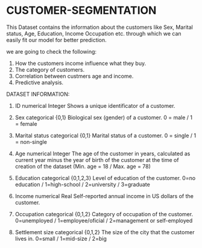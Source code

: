 # CUSTOMER-SEGMENTATION
This Dataset contains the information about the customers like Sex, Marital status, Age, Education, Income Occupation etc. through which we can easily fit our model for better prediction.

we are going to check the following:
1. How the customers income influence what they buy.
2. The category of customers. 
3. Correlation between custmers age and income.
4. Predictive analysis.

DATASET INFORMATION:
1. ID numerical Integer Shows a unique identificator of a customer.

2. Sex categorical {0,1} Biological sex (gender) of a customer. 0 = male / 1 = female

3. Marital status categorical {0,1} Marital status of a customer. 0 = single / 1 = non-single

4. Age numerical Integer The age of the customer in years, calculated as current year minus the year of birth of the customer at the time of creation of the dataset (Min. age = 18 / Max. age = 78)

5. Education categorical {0,1,2,3} Level of education of the customer. 0=no education / 1=high-school / 2=university / 3=graduate

6. Income numerical Real Self-reported annual income in US dollars of the customer.

7. Occupation categorical {0,1,2} Category of occupation of the customer. 0=unemployed / 1=employee/oficial / 2=management or self-employed

8. Settlement size categorical {0,1,2} The size of the city that the customer lives in. 0=small / 1=mid-size / 2=big


